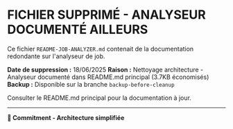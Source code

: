 # FICHIER SUPPRIMÉ - ANALYSEUR DOCUMENTÉ AILLEURS

Ce fichier `README-JOB-ANALYZER.md` contenait de la documentation redondante sur l'analyseur de job.

**Date de suppression :** 18/06/2025
**Raison :** Nettoyage architecture - Analyseur documenté dans README.md principal (3.7KB économisés)
**Backup :** Disponible sur la branche `backup-before-cleanup`

Consulter le README.md principal pour la documentation à jour.

---
**🎯 Commitment - Architecture simplifiée**